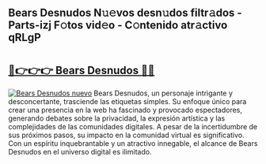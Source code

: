 ## Bears Desnudos N𝚞𝚎vos desn𝚞dos filtr𝚊dos - Parts-izj F𝚘tos vid𝚎o - C𝚘ntenido atr𝚊ctivo qRLgP

# <h2><a href="http://mbcu0d.tromn.icu/?c=Bears+Desnudos">🔗👉👉👉 Bears Desnudos 🔗🔗</a></h2>

[![Bears Desnudos nuevo](https://i.imgur.com/pEAQMta.gif)](http://mbcu0d.tromn.icu/?c=Bears+Desnudos)
Bears Desnudos, un personaje intrigante y desconcertante, trasciende las etiquetas simples. Su enfoque único para crear una presencia en la web ha fascinado y provocado espectadores, generando debates sobre la privacidad, la expresión artística y las complejidades de las comunidades digitales. A pesar de la incertidumbre de sus próximos pasos, su impacto en la comunidad virtual es significativo. Con un espíritu inquebrantable y un atractivo innegable, el alcance de Bears Desnudos en el universo digital es ilimitado.
